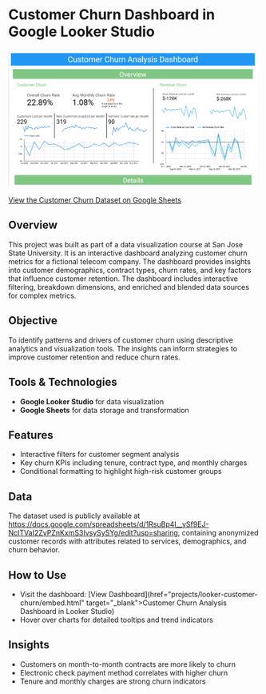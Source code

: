 # Customer Churn Dashboard in Google Looker Studio

<img src="assets/customer_churn_dashboard_thumbnail.png" alt="Looker Studio Customer Churn Dashboard" width="500">

[View the Customer Churn Dataset on Google Sheets](https://docs.google.com/spreadsheets/d/1RsuBp4I__ySf9EJ-NcITVaI2ZvPZnKxmS3IvsySySYg/edit?usp=sharing)

## Overview

This project was built as part of a data visualization course at San Jose State University. It is an interactive dashboard analyzing customer churn metrics for a fictional telecom company. The dashboard provides insights into customer demographics, contract types, churn rates, and key factors that influence customer retention. The dashboard includes interactive filtering, breakdown dimensions, and enriched and blended data sources for complex metrics.

## Objective

To identify patterns and drivers of customer churn using descriptive analytics and visualization tools. The insights can inform strategies to improve customer retention and reduce churn rates.

## Tools & Technologies

- **Google Looker Studio** for data visualization
- **Google Sheets** for data storage and transformation

## Features

- Interactive filters for customer segment analysis  
- Key churn KPIs including tenure, contract type, and monthly charges   
- Conditional formatting to highlight high-risk customer groups

## Data

The dataset used is publicly available at https://docs.google.com/spreadsheets/d/1RsuBp4I__ySf9EJ-NcITVaI2ZvPZnKxmS3IvsySySYg/edit?usp=sharing, containing anonymized customer records with attributes related to services, demographics, and churn behavior.

## How to Use

- Visit the dashboard: [View Dashboard](href="projects/looker-customer-churn/embed.html" target="_blank">Customer Churn Analysis Dashboard in Looker Studio)
- Hover over charts for detailed tooltips and trend indicators

## Insights

- Customers on month-to-month contracts are more likely to churn  
- Electronic check payment method correlates with higher churn  
- Tenure and monthly charges are strong churn indicators
